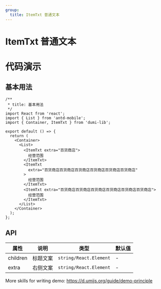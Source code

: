 ```yaml
---
group:
  title: ItemTxt 普通文本
---
```


# ItemTxt 普通文本

# 代码演示

## 基本用法

```tsx
/**
 * title: 基本用法
 */
import React from 'react';
import { List } from 'antd-mobile';
import { Container, ItemTxt } from 'dumi-lib';

export default () => {
  return (
    <Container>
      <List>
        <ItemTxt extra="百货商店">
          经营范围
        </ItemTxt>
        <ItemTxt
          extra="百货商店百货商店百货商店百货商店百货商店百货商店"
        >
          经营范围
        </ItemTxt>
        <ItemTxt extra="百货商店百货商店百货商店百货商店百货商店百货商店">
          经营范围
        </ItemTxt>
      </List>
    </Container>
  );
};
```


## API

| 属性      | 说明                                                                        | 类型   | 默认值 |
| --------- | --------------------------------------------------------------------------- | ------ | ------ |
| children   | 标题文案 | `string/React.Element` | -      |
| extra   | 右侧文案 | `string/React.Element` | -      |


More skills for writing demo: https://d.umijs.org/guide/demo-principle

